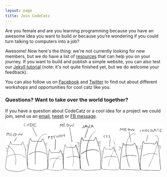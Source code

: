 ```yaml
---
layout: page
title: Join CodeCatz
---
```


Are you female and are you learning programming because you have an awesome idea you want to build or because you’re wondering if you could turn talking to computers into a job?

Awesome! Now here's the thing: we're not currently looking for new members, but we do have a list of <a href="/resources">resources</a> that can help you on your journey. If you want to build and publish a simple website, you can also test our <a href="http://codecatz.org/codecatz-tutorial/">Jekyll tutorial</a> (note: it's not quite finished yet, but we do welcome your feedback).

You can also follow us on <a href="https://facebook.com/CodeCatz" target="_blank">Facebook</a> and <a href="https://twitter.com/CodeCatz" target="_blank">Twitter</a> to find out about different workshops and opportunities for cool catz like you.

<!--- 

// NOT CURRENTLY RECRUITING, BUT KEEPING THIS AS BACKUP
// IF YOU READ THIS ANYWAY, SEND US A MEOW ANYWAY :)

Read on, dear kitten, we might just have what you’re looking for!

## Why CodeCatz?

CodeCatz is a coding study group where women are never in the minority. We meet every Wednesday and hack open source projects together because we think that’s fun and because we like learning. We also like hacking things on other days of the week and keep in touch through a private Facebook group for active members of CodeCatz. We are not a coding school.

As a member of CodeCatz, you’ll learn how to work on real-world open source projects in a team in a friendly, fun, loud environment. You can learn a lot of practical tips &amp; tricks from full-time developers if you ask the right kinds of questions. Along the way, you’ll acquire skills that can help you get an awesome job and will make you a better cat, ahem, person!

### CodeCatz are about …

*… passion, fun, friendship, sharing, getting stuff done, learning new things, open source, being active members of the development community, increasing visibility of women in tech, chocolate and (bad) singing*

### CodeCatz are not about …

*… doing homework, waiting for assignments, being quiet, sitting alone in a corner*

## Things a CodeCat needs

- a decent laptop with Linux or OS X (hint: if you need Windows for other work, consider installing [VirtualBox &amp; Ubuntu](http://www.wikihow.com/Install-Ubuntu-on-VirtualBox))
- time, passion, stubbornness, patience, attention to detail
- willingness to learn, share code &amp; knowledge, and working on open source projects
- basic knowledge of English

P.S.: owning a cat is not necessary, but an appreciation of <a href="http://icanhas.cheezburger.com/lolcats" target="_blank">LOLcats</a> is (or at least <a href="https://twitter.com/dogsolutions" target="_blank">@DogSolutions</a>)

## Wanna join?

Do you still want to become a CodeCat after reading all of this? Awesome! You can apply by:

- Submitting a sample project. It doesn’t have to be super complex, super fancy or super pretty. We just want to see that you’re able to learn on your own and apply what you learn to a project that means something to you. A HTML/CSS page about you can be a great project, as long as you hacked it together and managed to publish it online. Hint: GitHub is a great place to host your projects.<a href="#beginner">*</a>
- Having your own project that you want to develop or wanting to work on one of the <a href="/projects">projects</a> we’re currently working on. Hint: we really like open source projects.

<p><a href="https://codecatz.typeform.com/to/UQmQYu" target="_blank"><button class="button">Apply for CodeCatz</button></a></p>

We usually reply to applications in a few days. If you seem like a good fit, we’ll invite you to meet us at one of our upcoming Wednesday meetups.

<p id="beginner"><em>* Are you a complete beginner? Check out our recommended list of <a href="/resources">resources</a> that can help you hack your own project.</a></em></p> 
-->

### Questions? Want to take over the world together?

If you have a question about CodeCatz or a cool idea for a project we could join, send us an <a href="mailto:codecatz@icloud.com?Subject=Question%20for%20CodeCatz">email</a>, <a href="https://twitter.com/CodeCatz">tweet</a> or <a href="https://facebook.com/CodeCatz">FB message</a>.

<div class="col-md-8">
	<img class="illu-about" src="/assets/images/illustrations/catz_back_fill.png" >
</div>
